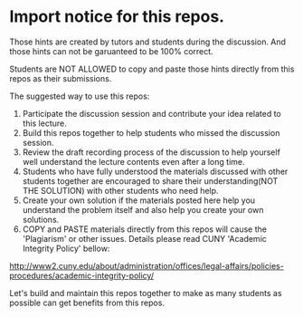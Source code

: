 # Import notice for this repos. 


Those hints are created by tutors and students during the discussion.  And those hints can not be garuanteed to be 100% correct.

Students are NOT ALLOWED to copy and paste those hints directly from this repos as their submissions.

The suggested way to use this repos:  
1. Participate the discussion session and contribute your idea related to this lecture.    
2. Build this repos together to help students who missed the discussion session.    
3. Review the draft recording process of the discussion to help yourself well understand the lecture contents even after a long time.    
4. Students who have fully understood the materials discussed with other students together are encouraged to share their understanding(NOT THE SOLUTION) with other students who need help.    
5. Create your own solution if the materials posted here help you understand the problem itself and also help you create your own solutions.  
6. COPY and PASTE materials directly from this repos will cause the 'Plagiarism' or other issues. Details please read CUNY 'Academic Integrity Policy' bellow:   

http://www2.cuny.edu/about/administration/offices/legal-affairs/policies-procedures/academic-integrity-policy/


Let's build and maintain this repos together to make as many students as possible can get benefits from this repos.  

